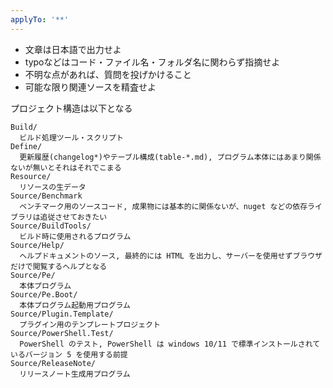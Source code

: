 ```yaml
---
applyTo: '**'
---
```


* 文章は日本語で出力せよ
* typoなどはコード・ファイル名・フォルダ名に関わらず指摘せよ
* 不明な点があれば、質問を投げかけること
* 可能な限り関連ソースを精査せよ

プロジェクト構造は以下となる

```
Build/
  ビルド処理ツール・スクリプト
Define/
  更新履歴(changelog*)やテーブル構成(table-*.md), プログラム本体にはあまり関係ないが無いとそれはそれでこまる
Resource/
  リソースの生データ
Source/Benchmark
  ベンチマーク用のソースコード, 成果物には基本的に関係ないが、nuget などの依存ライブラリは追従させておきたい
Source/BuildTools/
  ビルド時に使用されるプログラム
Source/Help/
  ヘルプドキュメントのソース, 最終的には HTML を出力し、サーバーを使用せずブラウザだけで閲覧するヘルプとなる
Source/Pe/
  本体プログラム
Source/Pe.Boot/
  本体プログラム起動用プログラム
Source/Plugin.Template/
  プラグイン用のテンプレートプロジェクト
Source/PowerShell.Test/
  PowerShell のテスト, PowerShell は windows 10/11 で標準インストールされているバージョン 5 を使用する前提
Source/ReleaseNote/
  リリースノート生成用プログラム

```
